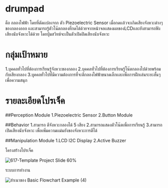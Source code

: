 # drumpad
คือ กลองไฟฟ้า โดยที่ดัดเเปลงจาก ตัว Piezoelectric Sensor เมื่อกดเเล้วจะเกิดเสียงจังหวะต่างๆของกลองออก เเละสามารถรู้ตัวโน๊ตกลองที่กดได้ด้วยจากหน้าจอเเสดงผลของLCDเเละยังสามารถฟังเสียงนับจังหวะได้ด้วย โดยปุ่มสวิทช์จะเป็นตัวเปิดปิดเสียงนับจังหวะ
# กลุ่มเป้าหมาย
1.บุคคลทั่วไปที่ต้องการเรียนรู้จังหวะของกลอง
2.บุคคลทั่วไปที่ต้องการเรียนรู้โน๊ตกลองไปด้วยพร้อมกับเสียงกลอง
3.บุุคคลทั่วไปที่มีความต้องการที่จะตีกลองไฟฟ้าขนาดเล็กเเละเพื่อการฝึกเล่นระยะสั้นๆเพื่อความสนุก
# รายละเอียดโปรเจ็ค

##Perception Module
1.Piezoelectric Sensor
2.Button Module


##Behavior
1.สามารถ ตีจังหวะกลองได้ 5 เสียง
2.สามารถแสดงตัวโน๊ตเพื่อการเรียนรู้
3.สามารถเปิดเสียงนับจังหวะ เพื่อเพิ่มความเเม่นยังของจังหวะการตีได้

##Manipulation Module
1.LCD I2C Display
2.Active Buzzer

โครงสร้างโปรเจ็ค

![617-Template Project Slide 60%](https://user-images.githubusercontent.com/64145014/84606455-8ec61c00-aed0-11ea-80f1-c861eaa269eb.jpg)


ระบบการทำงาน

![สำเนาของ Basic Flowchart Example (4)](https://user-images.githubusercontent.com/64145014/84606469-a7cecd00-aed0-11ea-9ab5-25b5ecc9bab9.jpg)




